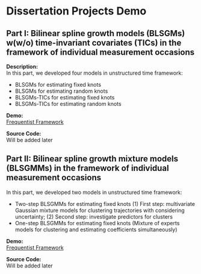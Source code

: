 # Dissertation Projects Demo

## Part I: Bilinear spline growth models (BLSGMs) w(w/o) time-invariant covariates (TICs) in the framework of individual measurement occasions
**Description:** <br>
In this part, we developed four models in unstructured time framework:
- BLSGMs for estimating fixed knots 
- BLSGMs for estimating random knots
- BLSGMs-TICs for estimating fixed knots 
- BLSGMs-TICs for estimating random knots

**Demo:** <br>
[Frequentist Framework](https://github.com/Veronica0206/Dissertation_projects/blob/master/Aim1_demo.md) <br>

**Source Code:** <br>
Will be added later

## Part II: Bilinear spline growth mixture models (BLSGMMs) in the framework of individual measurement occasions
In this part, we developed two models in unstructured time framework:
- Two-step BLSGMMs for estimating fixed knots
(1) First step: multivariate Gaussian mixture models for clustering trajectories with considering uncertainty;
(2) Second step: investigate predictors for clusters
- One-step BLSGMMs for estimating fixed knots (Mixture of experts models for clustering and estimating coefficients simultaneously)

**Demo:** <br>
[Frequentist Framework](https://github.com/Veronica0206/Dissertation_projects/blob/master/Aim2_demo.md) <br>

**Source Code:** <br>
Will be added later
